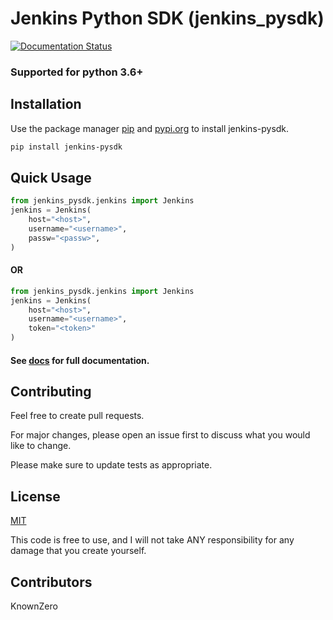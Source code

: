 # Jenkins Python SDK (jenkins_pysdk)

[![Documentation Status](https://readthedocs.org/projects/jenkinspythonsdk/badge/?version=latest)](https://jenkinspythonsdk.readthedocs.io/en/latest/?badge=latest)

### Supported for python 3.6+


## Installation

Use the package manager [pip](https://pip.pypa.io/en/stable/installation/) and 
[pypi.org](https://pypi.org/project/jenkins-pysdk/) to install jenkins-pysdk.

```bash
pip install jenkins-pysdk
```

## Quick Usage

```python
from jenkins_pysdk.jenkins import Jenkins
jenkins = Jenkins(
    host="<host>", 
    username="<username>", 
    passw="<passw>",
)
```
#### OR
```python
from jenkins_pysdk.jenkins import Jenkins
jenkins = Jenkins(
    host="<host>", 
    username="<username>",
    token="<token>"
)
```

#### See [docs](https://jenkinspythonsdk.readthedocs.io/en/latest/index.html) for full documentation.

## Contributing

Feel free to create pull requests.

For major changes, please open an issue first
to discuss what you would like to change.

Please make sure to update tests as appropriate.

## License

[MIT](https://choosealicense.com/licenses/mit/)

This code is free to use, and I will not take ANY responsibility for any damage that you create yourself.

## Contributors
KnownZero

